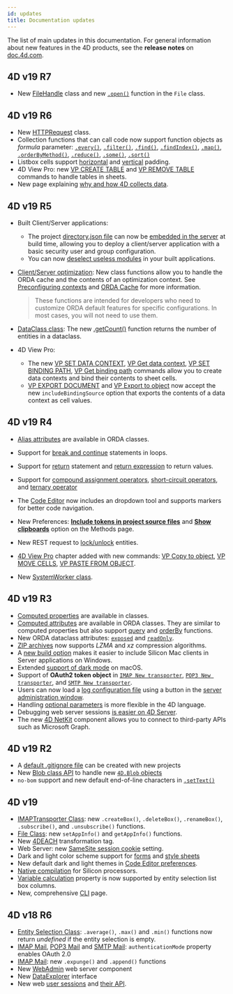 ```yaml
---
id: updates
title: Documentation updates
---
```


The list of main updates in this documentation. For general information about new features in the 4D products, see the **release notes** on [doc.4d.com](https://doc.4d.com). 


## 4D v19 R7

- New [FileHandle](API/FileHandleClass.md) class and new [`.open()`](API/FileClass.md) function in the `File` class. 



## 4D v19 R6

- New [HTTPRequest](API/HTTPRequestClass.md) class.
- Collection functions that can call code now support function objects as *formula* parameter: [`.every()`](API/CollectionClass.md#every), [`.filter()`](API/CollectionClass.md#filter), [`.find()`](API/CollectionClass.md#find), [`.findIndex()`](API/CollectionClass.md#findindex), [`.map()`](API/CollectionClass.md#map), [`.orderByMethod()`](API/CollectionClass.md#orderbymethod), [`.reduce()`](API/CollectionClass.md#reduce), [`.some()`](API/CollectionClass.md#some), [`.sort()`](API/CollectionClass.md#sort)
- Listbox cells support [horizontal](FormObjects/properties_CoordinatesAndSizing.md#horizontal-padding) and [vertical](FormObjects/properties_CoordinatesAndSizing.md#vertical-padding) padding.
- 4D View Pro: new [VP CREATE TABLE](ViewPro/method-list.md#vp-create-table) and [VP REMOVE TABLE](ViewPro/method-list.md#vp-remove-table) commands to handle tables in sheets.
- New page explaining [why and how 4D collects data](Admin/data-collect.md).


## 4D v19 R5

- Built Client/Server applications: 
	- The project [directory.json file](../Users/handling_users_groups.md#directoryjson-file) can now be [embedded in the server](../Desktop/building.md#embed-the-project-users-and-groups-in-built-server-application) at build time, allowing you to deploy a client/server application with a basic security user and group configuration.
	- You can now [deselect useless modules](../Desktop/building.md#deselecting-modules) in your built applications.

- [Client/Server optimization](../ORDA/remoteDatastores.md#clientserver-optimization): New class functions allow you to handle the ORDA cache and the contents of an optimization context. See [Preconfiguring contexts](../ORDA/remoteDatastores.md#preconfiguring-contexts) and [ORDA Cache](../ORDA/remoteDatastores.md#orda-cache) for more information. 
    > These functions are intended for developers who need to customize ORDA default features for specific configurations. In most cases, you will not need to use them.

- [DataClass class](../API/DataClassClass.md): The new [.getCount()](../API/DataClassClass.md#getcount) function returns the number of entities in a dataclass.

- 4D View Pro: 
    - The new [VP SET DATA CONTEXT](ViewPro/method-list.md#vp-set-data-context), [VP Get data context](ViewPro/method-list.md#vp-get-data-context), [VP SET BINDING PATH](ViewPro/method-list.md#vp-set-binding-path), [VP Get binding path](ViewPro/method-list.md#vp-get-binding-path) commands allow you to create data contexts and bind their contents to sheet cells. 
    - [VP EXPORT DOCUMENT](ViewPro/method-list.md#vp-get-binding-path) and [VP Export to object](ViewPro/method-list.md#vp-get-binding-path) now accept the new `includeBindingSource` option that exports the contents of a data context as cell values.


## 4D v19 R4

- [Alias attributes](ORDA/ordaClasses.md#alias-attributes-1) are available in ORDA classes.

- Support for [break and continue](Concepts/cf_looping.md#break-and-continue) statements in loops.
- Support for [return](Concepts/flow-control.md#return-expression) statement and [return expression](Concepts/parameters.md#return-expression) to return values.
- Support for [compound assignment operators](Concepts/operators.md#compound-assignment-operators), [short-circuit operators](Concepts/operators.md#short-circuit-operators), and [ternary operator](Concepts/operators.md#ternary-operator)
- The [Code Editor](code-editor/navigation.md) now includes an dropdown tool and supports markers for better code navigation.
- New Preferences: [**Include tokens in project source files**](Preferences/general.md#include-tokens-in-project-source-files) and [**Show clipboards**](Preferences/methods.md#show-clipboards) option on the Methods page.
- New REST request to [lock/unlock](REST/$lock.md) entities.   
- [4D View Pro](ViewPro/getting-started.md) chapter added with new commands: [VP Copy to object](ViewPro/method-list.md#vp-copy-to-object), [VP MOVE CELLS](ViewPro/method-list.md#vp-move-cells), [VP PASTE FROM OBJECT](ViewPro/method-list.md#vp-paste-from-object).
- New [SystemWorker class](API/SystemWorkerClass.md).


## 4D v19 R3
 
- [Computed properties](Concepts/classes.md#function-get-and-function-set) are available in classes.
- [Computed attributes](ORDA/ordaClasses.md#computed-attributes) are available in ORDA classes. They are similar to computed properties but also support [query](ORDA/ordaClasses.md#function-query-attributename) and [orderBy](ORDA/ordaClasses.md#function-orderby-attributename) functions.
- New ORDA dataclass attributes: [`exposed`](API/DataClassAttributeClass.md#exposed) and [`readOnly`](API/DataClassAttributeClass.md#readonly).
- [ZIP archives](API/ZipArchiveClass.md#zip-create-archive) now supports *LZMA* and *xz* compression algorithms. 
- A [new build option](Desktop/building.md#allow-connection-of-silicon-mac-clients) makes it easier to include Silicon Mac clients in Server applications on Windows. 
- Extended [support of dark mode](Preferences/general.md#appearance-macos-only) on macOS.
- Support of **OAuth2 token object** in [`IMAP New transporter`](API/IMAPTransporterClass.md#imap-new-transporter), [`POP3 New transporter`](API/POP3TransporterClass.md#pop3-new-transporter), and [`SMTP New transporter`](API/SMTPTransporterClass.md#smtp-new-transporter).
- Users can now load a [log configuration file](Debugging/debugLogFiles.md#using-a-log-configuration-file) using a button in the [server administration window](ServerWindow/maintenance.md#load-logs-configuration-file).
- Handling [optional parameters](Concepts/parameters.md#optional-parameters) is more flexible in the 4D language.
- Debugging web server sessions [is easier on 4D Server](WebServer/sessions.md#preemptive-mode). 
- The new [4D NetKit](Extensions/overview.md#list-of-4d-components) component allows you to connect to third-party APIs such as Microsoft Graph.


## 4D v19 R2
 
- A [default .gitignore file](Preferences/general.md#create-gitignore-file) can be created with new projects
- New [Blob class API](API/BlobClass.md) to handle new [`4D.Blob` objects](Concepts/dt_blob.md#blob-types)
- `no-bom` support and new default end-of-line characters in [`.setText()`](API/FileClass.md#settext)


## 4D v19
 
- [IMAPTransporter Class](API/IMAPTransporterClass.md): new `.createBox()`, `.deleteBox()`, `.renameBox()`, `.subscribe()`, and `.unsubscribe()` functions.
- [File Class](API/FileClass.md): new `setAppInfo()` and `getAppInfo()` functions.
- New [4DEACH](Tags/tags.md#4deach-and-4dendeach) transformation tag.
- Web Server: new [SameSite session cookie](WebServer/webServerConfig.md#session-cookie-samesite) setting. 
- Dark and light color scheme support for [forms](FormEditor/properties_FormProperties.md#color-scheme) and [style sheets](FormEditor/createStylesheet.md#media-queries)
- New default dark and light themes in [Code Editor preferences](Preferences/methods.md#theme-list). 
- [Native compilation](Project/compiler.md#compiler-methods-for) for Silicon processors.
- [Variable calculation](FormObjects/properties_Object.md#variable-calculation) property is now supported by entity selection list box columns.
- New, comprehensive [CLI](Admin/cli.md) page.



## 4D v18 R6
 
- [Entity Selection Class](API/EntitySelectionClass.md): `.average()`, `.max()` and `.min()` functions now return *undefined* if the entity selection is empty.
- [IMAP Mail](API/IMAPTransporterClass.md), [POP3 Mail](API/POP3TransporterClass.md) and [SMTP Mail](API/SMTPTransporterClass.md): `authenticationMode` property enables OAuth 2.0
- [IMAP Mail](API/IMAPTransporterClass.md): new `.expunge()` and `.append()` functions
- New [WebAdmin](Admin/webAdmin.md) web server component
- New [DataExplorer](Admin/dataExplorer) interface
- New web [user sessions](WebServer/sessions.md) and [their API](API/SessionClass.md).